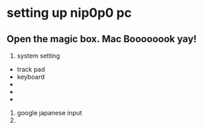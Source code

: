 # setting up nip0p0 pc

## Open the magic box. Mac Boooooook yay!

1. system setting
- track pad
- keyboard
- 
- 
- 


1. google japanese input
1. 













